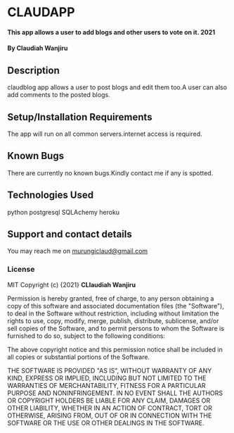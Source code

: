 # CLAUDAPP
#### This app allows a user to add blogs and other users to vote on it. 2021
#### By **Claudiah Wanjiru**
## Description
claudblog app allows a user to post blogs and edit them too.A user can also add comments to the posted blogs.
## Setup/Installation Requirements
The app will run on all common servers.internet access is required.
## Known Bugs
There are currently no known bugs.Kindly contact me if any is spotted.
## Technologies Used
python
postgresql
SQLAchemy
heroku
## Support and contact details
You may reach me on murungiclaud@gmail.com
### License
MIT 
Copyright (c) {2021} **CLlaudiah Wanjiru**


Permission is hereby granted, free of charge, to any person obtaining a copy of this software and associated documentation files (the "Software"), to deal in the Software without restriction, including without limitation the rights to use, copy, modify, merge, publish, distribute, sublicense, and/or sell copies of the Software, and to permit persons to whom the Software is furnished to do so, subject to the following conditions:

The above copyright notice and this permission notice shall be included in all copies or substantial portions of the Software.

THE SOFTWARE IS PROVIDED "AS IS", WITHOUT WARRANTY OF ANY KIND, EXPRESS OR IMPLIED, INCLUDING BUT NOT LIMITED TO THE WARRANTIES OF MERCHANTABILITY, FITNESS FOR A PARTICULAR PURPOSE AND NONINFRINGEMENT. IN NO EVENT SHALL THE AUTHORS OR COPYRIGHT HOLDERS BE LIABLE FOR ANY CLAIM, DAMAGES OR OTHER LIABILITY, WHETHER IN AN ACTION OF CONTRACT, TORT OR OTHERWISE, ARISING FROM, OUT OF OR IN CONNECTION WITH THE SOFTWARE OR THE USE OR OTHER DEALINGS IN THE SOFTWARE.
